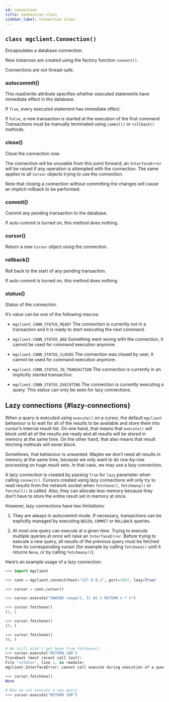 ```yaml
---
id: connection
title: Connection class
sidebar_label: Connection class
---
```


## `class mgclient.Connection()`
Encapsulates a database connection.

New instances are created using the factory function `connect()`.

Connections are not thread-safe.


### autocommit()
This read/write attribute specifies whether executed statements
have immediate effect in the database.

If `True`, every executed statement has immediate effect.

If `False`, a new transaction is started at the execution of the first
command. Transactions must be manually terminated using `commit()` or
`rollback()` methods.


### close()
Close the connection now.

The connection will be unusable from this point forward; an `InterfaceError`
will be raised if any operation is attempted with the connection. The same applies
to all `Cursor` objects trying to use the connection.

Note that closing a connection without committing the changes will cause an implicit
rollback to be performed.


### commit()
Commit any pending transaction to the database.

If auto-commit is turned on, this method does nothing.


### cursor()
Return a new `Cursor` object using the connection.


### rollback()
Roll back to the start of any pending transaction.

If auto-commit is turned on, this method does nothing.


### status()
Status of the connection.

It’s value can be one of the following macros:
* `mgclient.CONN_STATUS_READY`
The connection is currently not in a transaction and
it is ready to start executing the next command.

* `mgclient.CONN_STATUS_BAD`
Something went wrong with the connection, it cannot be
used for command execution anymore.

 * `mgclient.CONN_STATUS_CLOSED`
The connection was closed by user, it cannot be
used for command execution anymore.

* `mgclient.CONN_STATUS_IN_TRANSACTION`
The connection is currently in an implicitly started
transaction.

* `mgclient.CONN_STATUS_EXECUTING`
The connection is currently executing a query. This status
can only be seen for lazy connections.

## Lazy connections {#lazy-connections}

When a query is executed using `execute()` on a cursor, the default
`mgclient` behaviour is to wait for all of the results to be available
and store them into cursor’s internal result list. On one hand, that means that
`execute()` will block until all of the results are ready and all results
will be stored in memory at the same time. On the other hand, that also means
that result fetching methods will never block.

Sometimes, that behaviour is unwanted. Maybe we don’t need all results in
memory at the same time, because we only want to do row-by-row processing on
huge result sets. In that case, we may use a lazy connection.

A lazy connection is created by passing `True` for `lazy` parameter when
calling `connect()`. Cursors created using lazy connections will only try
to read results from the network socket when `fetchone()`,
`fetchmany()` or `fetchall()` is called. Also, they can allocate less
memory because they don’t have to store the entire result set in memory at
once.

However, lazy connections have two limitations:

1. They are always in autocommit mode. If necessary, transactions can be
explicitly managed by executing `BEGIN`, `COMMIT` or `ROLLBACK` queries.


2. At most one query can execute at a given time. Trying to execute multiple
queries at once will raise an `InterfaceError`. Before trying to execute a new query, all results of the previous query
must be fetched from its corresponding cursor (for example by calling
`fetchone()` until it returns `None`, or by calling
`fetchmany()`).

Here’s an example usage of a lazy connection:

```python
>>> import mgclient

>>> conn = mgclient.connect(host="127.0.0.1", port=7687, lazy=True)

>>> cursor = conn.cursor()

>>> cursor.execute("UNWIND range(1, 3) AS n RETURN n * n")

>>> cursor.fetchone()
(1, )

>>> cursor.fetchone()
(4, )

>>> cursor.fetchone()
(9, )

# We still didn't get None from fetchone()
>>> cursor.execute("RETURN 100")
Traceback (most recent call last):
File "<stdin>", line 1, in <module>
mgclient.InterfaceError: cannot call execute during execution of a query

>>> cursor.fetchone()
None

# Now we can execute a new query
>>> cursor.execute("RETURN 100")
```
